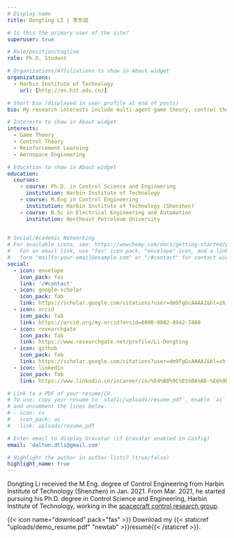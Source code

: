```yaml
---
# Display name
title: Dongting LI | 李东庭

# Is this the primary user of the site?
superuser: true

# Role/position/tagline
role: Ph.D. Student

# Organizations/Affiliations to show in About widget
organizations:
  - Harbin Institute of Technology
    url: [http://en.hit.edu.cn/]

# Short bio (displayed in user profile at end of posts)
bio: My research interests include multi-agent game theory, control theory and aerospace engineering.

# Interests to show in About widget
interests:
  - Game Theory
  - Control Theory
  - Reinforcement Learning
  - Aerospace Engineering

# Education to show in About widget
education:
  courses:
    - course: Ph.D. in Control Science and Engineering
      institution: Harbin Institute of Technology
    - course: M.Eng in Control Engineering
      institution: Harbin Institute of Technology (Shenzhen)
    - course: B.Sc in Electrical Engineering and Automation
      institution: Northeast Petroleum University
      

# Social/Academic Networking
# For available icons, see: https://wowchemy.com/docs/getting-started/page-builder/#icons
#   For an email link, use "fas" icon pack, "envelope" icon, and a link in the
#   form "mailto:your-email@example.com" or "/#contact" for contact widget.
social:
  - icon: envelope
    icon_pack: fas
    link: '/#contact'
  - icon: google-scholar
    icon_pack: fab
    link: https://scholar.google.com/citations?user=dm9TgGcAAAAJ&hl=zh-CN&authuser=1
  - icon: orcid
    icon_pack: fab
    link: https://orcid.org/my-orcid?orcid=0000-0002-8942-7400
  - icon: researchgate
    icon_pack: fab
    link: https://www.researchgate.net/profile/Li-Dongting
  - icon: github
    icon_pack: fab
    link: https://scholar.google.com/citations?user=dm9TgGcAAAAJ&hl=zh-CN&authuser=1
  - icon: linkedin
    icon_pack: fab
    link: https://www.linkedin.cn/incareer/in/%E4%B8%9C%E5%BA%AD-%E6%9D%8E-35966a248

# Link to a PDF of your resume/CV.
# To use: copy your resume to `static/uploads/resume.pdf`, enable `ai` icons in `params.toml`,
# and uncomment the lines below.
# - icon: cv
#   icon_pack: ai
#   link: uploads/resume.pdf

# Enter email to display Gravatar (if Gravatar enabled in Config)
email: 'dalton.dtli@gmail.com'

# Highlight the author in author lists? (true/false)
highlight_name: true
---
```


Dongting Li received the M.Eng. degree of Control Engineering from Harbin Institute of Technology (Shenzhen) in Jan. 2021. From Mar. 2021, he started pursuing his Ph.D. degree in Control Science and Engineering, Harbin Institute of Technology, working in the [spacecraft control research group](http://homepage.hit.edu.cn/maguangfu).

{{< icon name="download" pack="fas" >}} Download my {{< staticref "uploads/demo_resume.pdf" "newtab" >}}resumé{{< /staticref >}}.
